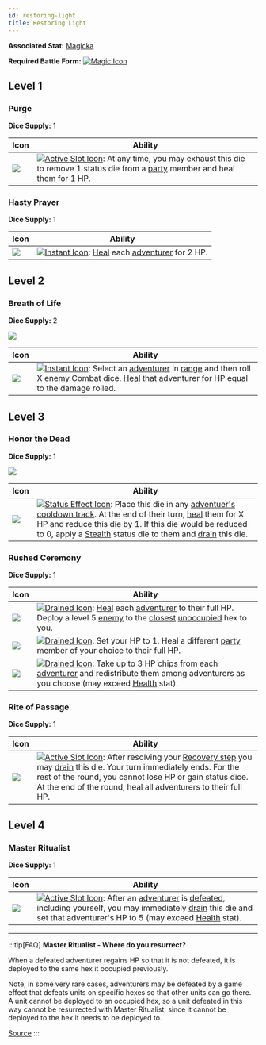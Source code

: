 ```yaml
---
id: restoring-light
title: Restoring Light
---
```


**Associated Stat:** [Magicka](/docs/adventurer/stats/magicka)

**Required Battle Form:** [<img src="/icons/magic.svg" alt="Magic Icon" className="icon-svg" />](/docs/battles/battle-forms/magic)

## Level 1

### Purge

**Dice Supply:** 1

| Icon                                                                         | Ability                                                                                                                                                                                                                                          |
| ---------------------------------------------------------------------------- | ------------------------------------------------------------------------------------------------------------------------------------------------------------------------------------------------------------------------------------------------ |
| <img src="/icons/skills/restoring-light/purge.png" className="skill-icon" /> | [<img src="/icons/active-slot.svg" alt="Active Slot Icon" className="icon-svg" />](/docs/glossary/active-slot): At any time, you may exhaust this die to remove 1 status die from a [party](/docs/glossary/party) member and heal them for 1 HP. |

### Hasty Prayer

**Dice Supply:** 1

| Icon                                                                                | Ability                                                                                                                                                                                   |
| ----------------------------------------------------------------------------------- | ----------------------------------------------------------------------------------------------------------------------------------------------------------------------------------------- |
| <img src="/icons/skills/restoring-light/hasty-prayer.png" className="skill-icon" /> | [<img src="/icons/instant.svg" alt="Instant Icon" className="icon-svg" />](/docs/glossary/instant): [Heal](/docs/glossary/healing) each [adventurer](/docs/glossary/adventurer) for 2 HP. |

## Level 2

### Breath of Life

**Dice Supply:** 2

<img src="/icons/skills/restoring-light/breath-of-life-all-results.png" className="skill-icon" />

| Icon                                                                                  | Ability                                                                                                                                                                                                                                                                                                     |
| ------------------------------------------------------------------------------------- | ----------------------------------------------------------------------------------------------------------------------------------------------------------------------------------------------------------------------------------------------------------------------------------------------------------- |
| <img src="/icons/skills/restoring-light/breath-of-life.png" className="skill-icon" /> | [<img src="/icons/instant.svg" alt="Instant Icon" className="icon-svg" />](/docs/glossary/instant): Select an [adventurer](/docs/glossary/adventurer) in [range](/docs/glossary/range) and then roll X enemy Combat dice. [Heal](/docs/glossary/healing) that adventurer for HP equal to the damage rolled. |

## Level 3

### Honor the Dead

**Dice Supply:** 1

<img src="/icons/skills/restoring-light/honor-the-dead-all-results.png" className="skill-icon" />

| Icon                                                                                  | Ability                                                                                                                                                                                                                                                                                                                                                                                                                                                                                            |
| ------------------------------------------------------------------------------------- | -------------------------------------------------------------------------------------------------------------------------------------------------------------------------------------------------------------------------------------------------------------------------------------------------------------------------------------------------------------------------------------------------------------------------------------------------------------------------------------------------- |
| <img src="/icons/skills/restoring-light/honor-the-dead.png" className="skill-icon" /> | [<img src="/icons/status-effect.svg" alt="Status Effect Icon" className="icon-svg" />](/docs/glossary/status-effect): Place this die in any [adventuer's](/docs/glossary/adventurer) [cooldown track](/docs/glossary/cooldown-track). At the end of their turn, [heal](/docs/glossary/healing) them for X HP and reduce this die by 1. If this die would be reduced to 0, apply a [Stealth](/docs/battles/status-effects/stealth) status die to them and [drain](/docs/glossary/drained) this die. |

### Rushed Ceremony

**Dice Supply:** 1

| Icon                                                                                     | Ability                                                                                                                                                                                                                                                                                                                                     |
| ---------------------------------------------------------------------------------------- | ------------------------------------------------------------------------------------------------------------------------------------------------------------------------------------------------------------------------------------------------------------------------------------------------------------------------------------------- |
| <img src="/icons/skills/restoring-light/rushed-ceremony-1.png" className="skill-icon" /> | [<img src="/icons/drained.svg" alt="Drained Icon" className="icon-svg" />](/docs/glossary/drained): [Heal](/docs/glossary/healing) each [adventurer](/docs/glossary/adventurer) to their full HP. Deploy a level 5 [enemy](/docs/glossary/enemy) to the [closest](/docs/glossary/closest) [unoccupied](/docs/glossary/occupied) hex to you. |
| <img src="/icons/skills/restoring-light/rushed-ceremony-2.png" className="skill-icon" /> | [<img src="/icons/drained.svg" alt="Drained Icon" className="icon-svg" />](/docs/glossary/drained): Set your HP to 1. Heal a different [party](/docs/glossary/party) member of your choice to their full HP.                                                                                                                                |
| <img src="/icons/skills/restoring-light/rushed-ceremony-3.png" className="skill-icon" /> | [<img src="/icons/drained.svg" alt="Drained Icon" className="icon-svg" />](/docs/glossary/drained): Take up to 3 HP chips from each [adventurer](/docs/glossary/adventurer) and redistribute them among adventurers as you choose (may exceed [Health](/docs/adventurer/stats/health) stat).                                                |

### Rite of Passage

**Dice Supply:** 1

| Icon                                                                                   | Ability                                                                                                                                                                                                                                                                                                                                                                                                   |
| -------------------------------------------------------------------------------------- | --------------------------------------------------------------------------------------------------------------------------------------------------------------------------------------------------------------------------------------------------------------------------------------------------------------------------------------------------------------------------------------------------------- |
| <img src="/icons/skills/restoring-light/rite-of-passage.png" className="skill-icon" /> | [<img src="/icons/active-slot.svg" alt="Active Slot Icon" className="icon-svg" />](/docs/glossary/active-slot): After resolving your [Recovery step](/docs/battles/adventurer-turn/index/) you may [drain](/docs/glossary/drain) this die. Your turn immediately ends. For the rest of the round, you cannot lose HP or gain status dice. At the end of the round, heal all adventurers to their full HP. |

## Level 4

### Master Ritualist

**Dice Supply:** 1

| Icon                                                                                    | Ability                                                                                                                                                                                                                                                                                                                                                                              |
| --------------------------------------------------------------------------------------- | ------------------------------------------------------------------------------------------------------------------------------------------------------------------------------------------------------------------------------------------------------------------------------------------------------------------------------------------------------------------------------------ |
| <img src="/icons/skills/restoring-light/master-ritualist.png" className="skill-icon" /> | [<img src="/icons/active-slot.svg" alt="Active Slot Icon" className="icon-svg" />](/docs/glossary/active-slot): After an [adventurer](/docs/glossary/adventurer) is [defeated](/docs/glossary/defeated), including yourself, you may immediately [drain](/docs/glossary/drain) this die and set that adventurer's HP to 5 (may exceed [Health](/docs/adventurer/stats/health) stat). |

---

:::tip[FAQ]
**Master Ritualist - Where do you resurrect?**

When a defeated adventurer regains HP so that it is not defeated, it is deployed to the same hex it occupied previously.

Note, in some very rare cases, adventurers may be defeated by a game effect that defeats units on specific hexes so that other units can go there. A unit cannot be deployed to an occupied hex, so a unit defeated in this way cannot be resurrected with Master Ritualist, since it cannot be deployed to the hex it needs to be deployed to.

<a href="https://support.chiptheorygames.com/support/solutions/articles/33000291977" target="_blank">Source</a>
:::
